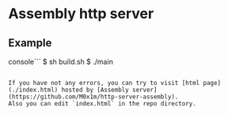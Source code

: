 
# Assembly http server

## Example

console```
 $ sh build.sh
 $ ./main
```

If you have not any errors, you can try to visit [html page](./index.html) hosted by [Assembly server](https://github.com/M0x1m/http-server-assembly).
Also you can edit `index.html` in the repo directory.
